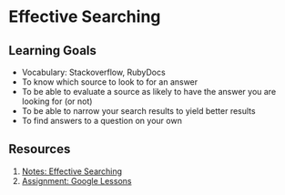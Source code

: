 # Effective Searching

## Learning Goals
- Vocabulary: Stackoverflow, RubyDocs
- To know which source to look to for an answer
- To be able to evaluate a source as likely to have the answer you are looking for (or not)
- To be able to narrow your search results to yield better results
- To find answers to a question on your own

## Resources
1. [Notes: Effective Searching](notes/googling.md)
1. [Assignment: Google Lessons](assignments/google-lessons.md)
